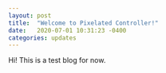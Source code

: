 ```yaml
---
layout: post
title:  "Welcome to Pixelated Controller!"
date:   2020-07-01 10:31:23 -0400
categories: updates
---
```


Hi! This is a test blog for now.
